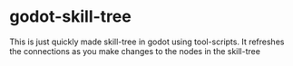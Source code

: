 # godot-skill-tree
This is just quickly made skill-tree in godot using tool-scripts. It refreshes the connections as you make changes to the nodes in the skill-tree
